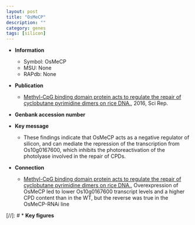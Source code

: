 ```yaml
---
layout: post
title: "OsMeCP"
description: ""
category: genes
tags: [silicon]
---
```


* **Information**  
    + Symbol: OsMeCP  
    + MSU: None  
    + RAPdb: None  

* **Publication**  
    + [Methyl-CpG binding domain protein acts to regulate the repair of cyclobutane pyrimidine dimers on rice DNA.](http://www.ncbi.nlm.nih.gov/pubmed?term=Methyl-CpG+binding+domain+protein+acts+to+regulate+the+repair+of+cyclobutane+pyrimidine+dimers+on+rice+DNA.%5BTitle%5D), 2016, Sci Rep.

* **Genbank accession number**  

* **Key message**  
    + These findings indicate that OsMeCP acts as a negative regulator of silicon, and can mediate the repression of the transcription from Os10g0167600, which inhibits the photoreactivation of the photolyase involved in the repair of CPDs.

* **Connection**  
    + [Methyl-CpG binding domain protein acts to regulate the repair of cyclobutane pyrimidine dimers on rice DNA.](http://www.ncbi.nlm.nih.gov/pubmed?term=Methyl-CpG+binding+domain+protein+acts+to+regulate+the+repair+of+cyclobutane+pyrimidine+dimers+on+rice+DNA.%5BTitle%5D), Overexpression of OsMeCP led to lower Os10g0167600 transcript levels and a higher CPD content than in the WT, but the reverse was true in the OsMeCP-RNAi line

[//]: # * **Key figures**  


